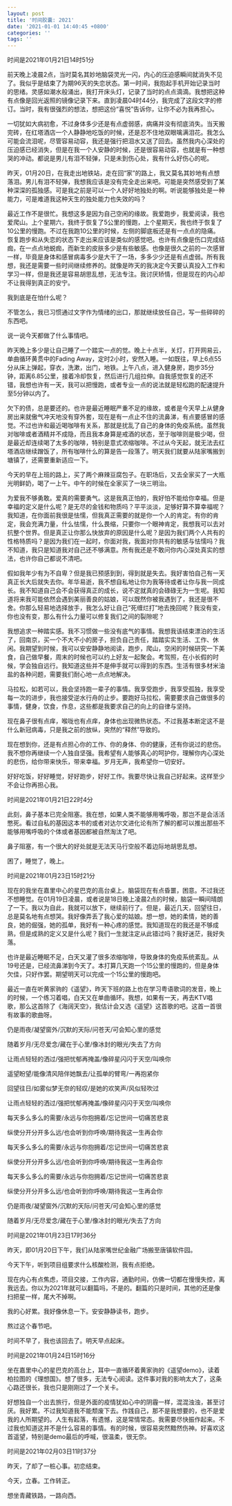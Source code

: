 ```yaml
---
layout: post
title: '时间胶囊: 2021'
date: '2021-01-01 14:40:45 +0800'
categories: ''
tags: ''
---
```



时间是2021年01月21日14时51分

前天晚上凌晨2点，当时莫名其妙地脑袋灵光一闪，内心的压迫感瞬间就消失不见了。我似乎是结束了为期96天的失恋状态。第一时间，我抱起手机开始记录当时的思绪。灵感如潮水般涌出，我打开床头灯，记录了当时的点点滴滴。我想把这种有点像是回光返照的镜像记录下来。直到凌晨04时44分，我完成了这段文字的修订。当时，我有很强烈的想法，想把这份“喜悦”告诉你，让你不必为我再担心。

一切犹如大病初愈，不过身体多少还是有点虚弱感，病痛并没有彻底消失。当天搬完砖，在红塔酒店一个人静静地吃饭的时候，还是忍不住地双眼噙满泪花。我怎么可能会流泪呢，尽管容易动容，我还是强行把泪水又送了回去。虽然我内心深处的压迫感已经消失，但是在我一个人安静的时候，还是很容易动容，也就是有一种想哭的冲动。都说是男儿有泪不轻弹，只是未到伤心处，我有什么好伤心的呢。

昨天，01月20日，在我走出地铁站，走在回“家”的路上，我又莫名其妙地有点想落泪。男儿有泪不轻弹，我想我应该是没有完全走出来吧。可能是突然感受到了某种深深的孤独感。可是我之前是可以一个人好好地独处的啊。听说能够独处是一种能力，可是难道我这种天生的独处能力也失效的吗？

最近工作不是很忙。我想这多是因为自己空闲的缘故。我爱跑步，我爱阅读，我也爱爬山。上个星期六，我终于恢复了5公里的慢跑，上个星期天，我也终于恢复了10公里的慢跑。不过在我跑10公里的时候，左侧的脚底板还是有一点点的隐痛。恢复跑步和从失恋的状态下走出来应该是类似的感觉吧。也许有点像是伤口完成结痂，在一点点地蜕痂，而新生的皮肤多少是有些敏感。也像是很久之前的一次感冒一样，毕竟是身体和感冒病毒多少是大干了一场，多多少少还是有点虚弱。所有我想，我还是需要一些时间继续修养的。就像是昨天的我决定今天要认真投入工作和学习一样，但是我还是容易胡思乱想，无法专注。我讨厌矫情，但是现在的内心却不让我得到真正的安宁。

我到底是在怕什么呢？

不管怎么，我已习惯通过文字作为情绪的出口，那就继续放任自己，写一些碎碎的东西吧。

说一说今天都做了什么事情吧。

昨天晚上多少是让自己睡了一个踏实一点的觉。晚上十点半，关灯，打开网易云，单曲循环黄贯中的Fading Away，定时2小时，安然入睡。一如既往，早上6点55分从床上弹起，穿衣，洗漱，出门，地铁。上午八点，进入健身房，跑步35分钟，距离6.85公里，接着冷却恢复，然后进行几组拉伸。自我感觉恢复的还不错，我想也许有一天，我可以把慢跑，或者专业一点的说法就是轻松跑的配速提升至5分钟以内了。

欠下的债，总是要还的。也许是最近睡眠严重不足的缘故，或者是今天早上从健身房出来就傲气冲天地没有穿外套，现在是有一点止不住的流鼻涕，有点要感冒的感觉。不过也许和最近喝咖啡有关系，那就是扰乱了自己的身体的免疫系统。虽然我对咖啡或者酒精并不成隐，而且我本身算是戒酒的状态，至于咖啡则是极少喝，但是最近却连续喝了太多的咖啡，特别是意式浓缩咖啡。不过从今天起，就无法去红塔酒店继续蹭饭了，所有咖啡什么的算是告一段落了。明天我们就要从陆家嘴搬到塘镇了，还需要重新适应一下。

今天的早在上班的路上，买了两个麻辣豆腐包子。在职场后，又去全家买了一大瓶光明鲜奶，喝了一上午。中午的时候在全家买了一块三明治。

为爱我不够勇敢。爱真的需要勇气。这是我真正怕的，我好怕不能给你幸福。但是幸福的定义是什么呢？是无尽的金钱和物质吗？平平淡淡，足够好算不算幸福呢？我知道，在你面前我很是怯懦，但我真正需要的就是你一个人的肯定。有你的肯定，我会充满力量，什么怯懦，什么畏缩，只要你一个眼神肯定，我想我可以去对抗整个世界。但是真正让你那么快放弃的原因是什么呢？是因为我们两个人共有的性格特质吗？是因为我们在一起时，你面对我，我面对你共有的敏感与怯懦吗？我不知道，我只是知道我对自己还不够满意。所有我还是不敢问你内心深处真实的想法，也许你自己都说不清吧。

假如我年少有为不自卑？但是我已预感到到，得到就是失去。我好害怕自己有一天真正长大后就失去你。年华易逝，我不想自私地让你为我等待或者让你与我一同成长。我不知道自己会不会获得真正的成长，说不定就真的会碌碌无为一生呢。我知道将来我可能依然会遇到美丽善良的姑娘，可以既然你被我遇到了，我还是很不舍。你那么轻易地选择放手，我怎么好让自己“死缠烂打”地去挽回呢？我没有变，你也没有变，那么有什么力量可以修复我们之间的裂隙呢？

我想追求一种踏实感。我不习惯做一些没有底气的事情。我想我该结束漂泊的生活了，回南京，买一个不大不小的房子，担负自己责任，踏踏实实生活、工作、休闲。我期望到时候，我可以安安静静地阅读，跑步，爬山，空闲的时候研究一下美食，自己做早餐，周末的时候也可以约上好友一起聚会。考驾照，在小长假的时候，学会独自远行。我知道这些并不是伸手就可以得到的东西。生活有很多材米油盐的各种问题，需要我们耐心地一点点地解决。

马拉松，如若可以，我会坚持跑一辈子的事情。我享受跑步，我享受孤独，我享受每一次的进步，我也接受逆水行舟的止步。要跑好马拉松，需要要求自己做很多的事情，健身，饮食，作息，这些都是我要求自己的向上的自律与坚持。

现在鼻子很有点痒，喉咙也有点痒，身体也出现微热状态。不过我基本断定这不是什么新冠病毒，只是我之前的放纵，突然的“释然”导致的。

现在想到你，还是有点担心你的工作、你的身体、你的健康，还有你说过的悲伤。我不想你再继续一个人独自坚强。我希望有人能够真心的呵护你，理解你内心深处的悲伤，给你带来快乐，带来幸福。岁月无声，我希望你一切安好。

好好吃饭，好好睡觉，好好跑步，好好工作。我要尽快让我自己好起来。这样至少不会让你再担心我。

时间是2021年01月21日22时4分

此刻，鼻子基本已完全阻塞。我在想，如果人类不能够用嘴呼吸，那岂不是会活活憋死。看过自私的基因这本书的或者对达尔文进化论有所了解的都可以推出那些不能够用嘴呼吸的个体或者基因都被自然淘汰了吧。

鼻子阻塞，有一个很大的好处就是无法天马行空般不着边际地胡思乱想。

困了，睡觉了，晚上。

时间是2021年01月23日15时21分

现在的我坐在嘉里中心的星巴克的高台桌上。脑袋现在有点昏噩，困意。不过我还不想睡觉。在01月19日凌晨，或者说是18日晚上凌晨2点的时候，脑袋一瞬间晴朗了一下。我以为自此，我就可以放下，继续前行了。但是，最近几天，回望往日，总是莫名地有点想哭。我好像弄丢了我心爱的姑娘。想一想，她的柔情，她的善良，她的倔强，她的孤单，我好有一种心疼的感觉。我知道现在的我还是不够成熟，但是成熟的定义又是什么呢？我们一生就注定从此错过吗？我好迷茫，我好失落。

也许是最近睡眠不足，白天又灌了很多浓缩咖啡，导致身体的免疫系统紊乱。从19号还是，已经流鼻涕到今天了。本打算几天跑一个15公里的慢跑的，但是身体欠佳，只好作罢。期望明天可以完成一个15公里的慢跑吧。

最近一直在听黄家驹的《遥望》，昨天下班的路上也在学习粤语歌词的发音，晚上的时候，一个练习着唱，白天又在单曲循环。我想，如果有一天，再去KTV唱歌，那么这首除了《海阔天空》，我估计会又选《遥望》这首歌的吧。这首一首很有故事的歌曲呀。

仍是雨夜/凝望窗外/沉默的天际/问苍天/可会知心里的感觉

随着岁月/无尽爱念/藏在于心里/像冰封的眼光/失去了方向

让雨点轻轻的洒过/强把忧郁再掩盖/像碎星闪闪于天空/叫唤你

遥望盼望/能像清风陪伴她飘去/让孤单的臂弯/一再抱紧你

回望往日/如雾似梦无奈的轻叹/是她的欢笑声/风似轻吹过

让雨点轻轻的洒过/强把忧郁再掩盖/像碎星闪闪于天空/叫唤你

每天多么多么的需要/永远与你抱拥着/忘记世间一切痛苦悲哀

纵使分开分开多么远/也会听到你呼唤/期待我这一生再会你

每天多么多么的需要/永远与你抱拥着/忘记世间一切痛苦悲哀

纵使分开分开多么远/也会听到你呼唤/期待我这一生再会你

每天多么多么的需要/永远与你抱拥着/忘记世间一切痛苦悲哀

纵使分开分开多么远/也会听到你呼唤/期待我这一生再会你

仍是雨夜/凝望窗外/沉默的天际/问苍天/可会知心里的感觉

随着岁月/无尽爱念/藏在于心里/像冰封的眼光/失去了方向

时间是2021年01月23日17时36分

昨天，即01月20日下午，我们从陆家嘴世纪金融广场搬至唐镇软件园。

今天下午，听到项目组要求什么核酸检测，我有点拒绝。

现在内心有点焦虑，项目交接，工作内容，通勤时间，仿佛一切都在慢慢失控，离我远去。你以为2021年就可以翻篇吗，不是的。翻篇的只是时间，其他的还是像扫把星一样，尾大不掉啊。

我的心好累。我好像休息一下。安安静静读书，跑步。

熬过这个春节吧。

时间不早了，我也该回去了。明天早点起床。

时间是2021年01月24日15时16分

坐在嘉里中心的星巴克的高台上，耳中一直循环着黄家驹的《遥望demo》，读着柏拉图的《理想国》。想了很多，无法专心阅读。这件事对我的影响太大了，这条心路还很长，我也只是刚刚过了一个关卡。

好想独自一个出去旅行，但是外面的疫情犹如心中的阴霾一样，混混浊浊，甚至讨厌。我好累。不过我知道我不能颓废下去。作践自己，那不是我想要的，也不是爱我的人所期望的。人生有起落，有遗憾，这是常情常态。我需要尽快振作起来。不过我也知道这并不是什么容易的事情。有的时候，很容易突然黯然伤神。好喜欢这首遥望，特别是demo最后的呼喊，很温柔，很无奈。

时间是2021年02月03日11时37分

昨天，了却了一桩心事。初恋结束。

今天，立春。工作转正。

想坐青藏铁路，一路向西。
